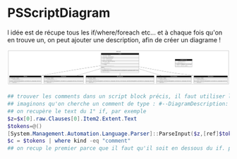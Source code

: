 # PSScriptDiagram

l idée est de récupe tous les if/where/foreach etc... et à chaque fois qu'on en trouve un, on peut ajouter une description, afin de créer un diagrame !

![plop](classes.png)


```powershell
## trouver les comments dans un script block précis, il faut utiliser la tokenization:
## imaginons qu'on cherche un comment de type : #--DiagramDescription: ceci est un IF!
## on recupère le text du 1° if, par exemple
$z=$x[0].raw.Clauses[0].Item2.Extent.Text
$tokens=@()
[System.Management.Automation.Language.Parser]::ParseInput($z,[ref]$tokens,[ref]$null)
$c = $tokens | where kind -eq "comment"
## on recup le premier parce que il faut qu'il soit en dessous du if. pseudo règle ... !
```
